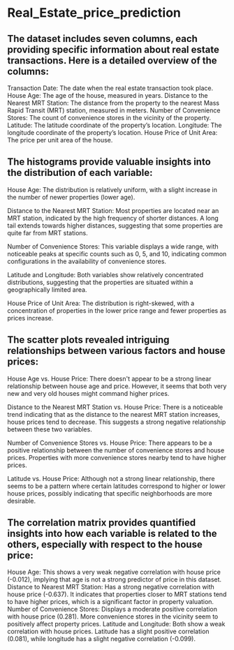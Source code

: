 # Real_Estate_price_prediction

## The dataset includes seven columns, each providing specific information about real estate transactions. Here is a detailed overview of the columns:

Transaction Date: The date when the real estate transaction took place.
House Age: The age of the house, measured in years.
Distance to the Nearest MRT Station: The distance from the property to the nearest Mass Rapid Transit (MRT) station, measured in meters.
Number of Convenience Stores: The count of convenience stores in the vicinity of the property.
Latitude: The latitude coordinate of the property’s location.
Longitude: The longitude coordinate of the property’s location.
House Price of Unit Area: The price per unit area of the house.


## The histograms provide valuable insights into the distribution of each variable:

House Age: The distribution is relatively uniform, with a slight increase in the number of newer properties (lower age).

Distance to the Nearest MRT Station: Most properties are located near an MRT station, indicated by the high frequency of shorter distances. A long tail extends towards higher distances, suggesting that some properties are quite far from MRT stations.

Number of Convenience Stores: This variable displays a wide range, with noticeable peaks at specific counts such as 0, 5, and 10, indicating common configurations in the availability of convenience stores.

Latitude and Longitude: Both variables show relatively concentrated distributions, suggesting that the properties are situated within a geographically limited area.

House Price of Unit Area: The distribution is right-skewed, with a concentration of properties in the lower price range and fewer properties as prices increase.


## The scatter plots revealed intriguing relationships between various factors and house prices:

House Age vs. House Price: There doesn't appear to be a strong linear relationship between house age and price. However, it seems that both very new and very old houses might command higher prices.

Distance to the Nearest MRT Station vs. House Price: There is a noticeable trend indicating that as the distance to the nearest MRT station increases, house prices tend to decrease. This suggests a strong negative relationship between these two variables.

Number of Convenience Stores vs. House Price: There appears to be a positive relationship between the number of convenience stores and house prices. Properties with more convenience stores nearby tend to have higher prices.

Latitude vs. House Price: Although not a strong linear relationship, there seems to be a pattern where certain latitudes correspond to higher or lower house prices, possibly indicating that specific neighborhoods are more desirable.


## The correlation matrix provides quantified insights into how each variable is related to the others, especially with respect to the house price:

House Age: This shows a very weak negative correlation with house price (-0.012), implying that age is not a strong predictor of price in this dataset.
Distance to Nearest MRT Station: Has a strong negative correlation with house price (-0.637). It indicates that properties closer to MRT stations tend to have higher prices, which is a significant factor in property valuation.
Number of Convenience Stores: Displays a moderate positive correlation with house price (0.281). More convenience stores in the vicinity seem to positively affect property prices.
Latitude and Longitude: Both show a weak correlation with house prices. Latitude has a slight positive correlation (0.081), while longitude has a slight negative correlation (-0.099).

